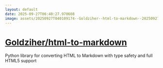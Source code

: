 ```yaml
---
layout: default
date: 2025-09-27T06:40:27.970608
image: assets/20250927T040109174--Goldziher--html-to-markdown--20250927T041031116--cropped.png
---
```


# [Goldziher/html-to-markdown](https://github.com/Goldziher/html-to-markdown)

Python library for converting HTML to Markdown with type safety and full HTML5 support
